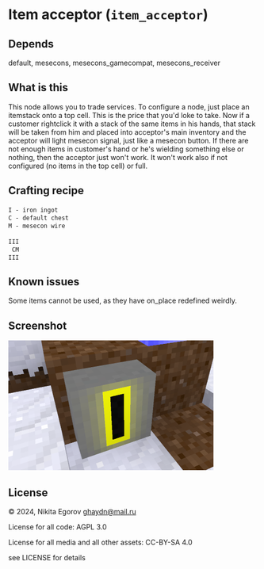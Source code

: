 # Item acceptor (`item_acceptor`)


## Depends

default, mesecons, mesecons_gamecompat, mesecons_receiver

## What is this

This node allows you to trade services.
To configure a node, just place an itemstack onto a top cell. This is the price
that you'd loke to take. Now if a customer rightclick it with a stack of the same
items in his hands, that stack will be taken from him and placed into acceptor's
main inventory and the acceptor will light mesecon signal, just like a mesecon
button. If there are not enough items in customer's hand or he's wielding something
else or nothing, then the acceptor just won't work. It won't work also if not
configured (no items in the top cell) or full.

## Crafting recipe

```
I - iron ingot
C - default chest
M - mesecon wire

III
 CM
III
```

## Known issues

Some items cannot be used, as they have on_place redefined weirdly.

## Screenshot

![Screenshot](screenshot.png)


## License

© 2024, Nikita Egorov <ghaydn@mail.ru>

License for all code: AGPL 3.0

License for all media and all other assets:  CC-BY-SA 4.0

see LICENSE for details
